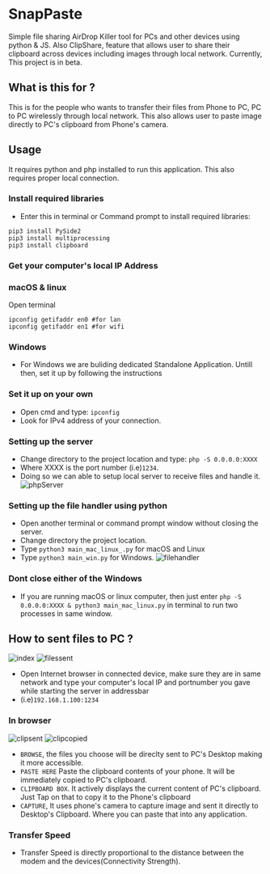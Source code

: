 # SnapPaste
Simple file sharing AirDrop Killer tool for PCs and other devices using python & JS. Also ClipShare, feature that allows user to share their clipboard across devices including images through local network.  Currently, This project is in beta.
## What is this for ?
This is for the people who wants to transfer their files from Phone to PC, PC to PC wirelessly through local network. This also allows user to paste image directly to PC's clipboard from Phone's camera.
## Usage
It requires python and php installed to run this application. This also requires proper local connection.
### Install required libraries
- Enter this in terminal or Command prompt to install required libraries:
```
pip3 install PySide2
pip3 install multiprocessing
pip3 install clipboard
```
### Get your computer's local IP Address
### macOS & linux
Open terminal
```
ipconfig getifaddr en0 #for lan
ipconfig getifaddr en1 #for wifi
```
### Windows
- For Windows we are buliding dedicated Standalone Application. Untill then, set it up by following the instructions 
### Set it up on your own
- Open cmd and type:
`ipconfig`
- Look for IPv4 address of your connection.
### Setting up the server
- Change directory to the project location and type:
`php -S 0.0.0.0:XXXX`
- Where XXXX is the port number (i.e)`1234`.
- Doing so we can able to setup local server to receive files and handle it.
![phpServer](https://github.com/revanrohith/SnapPaste/raw/master/assets/php.png)
### Setting up the file handler using python
- Open another terminal or command prompt window without closing the server.
- Change directory the project location.
- Type `python3 main_mac_linux_.py` for macOS and Linux
- Type `python3 main_win.py` for Windows.
![filehandler](https://github.com/revanrohith/SnapPaste/raw/master/assets/filehandler.png)
### Dont close either of the Windows
- If you are running macOS or linux computer, then just enter `php -S 0.0.0.0:XXXX & python3 main_mac_linux.py` in terminal to run two processes in same window.
## How to sent files to PC ?
![index](https://github.com/revanrohith/SnapPaste/raw/master/assets/index.png)
![filessent](https://github.com/revanrohith/SnapPaste/raw/master/assets/filessent.png)
- Open Internet browser in connected device, make sure they are in same network and type your computer's local IP and portnumber you gave while starting the server in addressbar
- (i.e)`192.168.1.100:1234`
### In browser
![clipsent](https://github.com/revanrohith/SnapPaste/raw/master/uploads/Clipsent.jpg)
![clipcopied](https://github.com/revanrohith/SnapPaste/raw/master/uploads/clipreceived.jpg)
- `BROWSE`, the files you choose will be direclty sent to PC's Desktop making it more accessible.
- `PASTE HERE` Paste the clipboard contents of your phone. It will be immediately copied to PC's clipboard.
- `CLIPBOARD BOX`. It actively displays the current content of PC's clipboard. Just Tap on that to copy it to the Phone's clipboard
- `CAPTURE`, It uses phone's camera to capture image and sent it directly to Desktop's Clipboard. Where you can paste that into any application.
### Transfer Speed
- Transfer Speed is directly proportional to the distance between the modem and the devices(Connectivity Strength).
